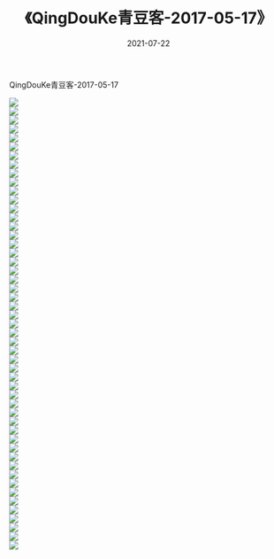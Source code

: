 ﻿---
layout: post
title:  《QingDouKe青豆客-2017-05-17》
date:   2021-07-22
img: http://img.660000.xyz/Sharelink/网络美图/2021/QingDouKe青豆客-2017-05-17/000.jpg
categories: [美女, 清纯, 唯美]
---

QingDouKe青豆客-2017-05-17

  ![](http://img.660000.xyz/Sharelink/网络美图/2021/QingDouKe青豆客-2017-05-17/001.jpg) <br> ![](http://img.660000.xyz/Sharelink/网络美图/2021/QingDouKe青豆客-2017-05-17/002.jpg) <br> ![](http://img.660000.xyz/Sharelink/网络美图/2021/QingDouKe青豆客-2017-05-17/003.jpg) <br> ![](http://img.660000.xyz/Sharelink/网络美图/2021/QingDouKe青豆客-2017-05-17/004.jpg) <br> ![](http://img.660000.xyz/Sharelink/网络美图/2021/QingDouKe青豆客-2017-05-17/005.jpg) <br> ![](http://img.660000.xyz/Sharelink/网络美图/2021/QingDouKe青豆客-2017-05-17/006.jpg) <br> ![](http://img.660000.xyz/Sharelink/网络美图/2021/QingDouKe青豆客-2017-05-17/007.jpg) <br> ![](http://img.660000.xyz/Sharelink/网络美图/2021/QingDouKe青豆客-2017-05-17/008.jpg) <br> ![](http://img.660000.xyz/Sharelink/网络美图/2021/QingDouKe青豆客-2017-05-17/009.jpg) <br> ![](http://img.660000.xyz/Sharelink/网络美图/2021/QingDouKe青豆客-2017-05-17/010.jpg) <br> ![](http://img.660000.xyz/Sharelink/网络美图/2021/QingDouKe青豆客-2017-05-17/011.jpg) <br> ![](http://img.660000.xyz/Sharelink/网络美图/2021/QingDouKe青豆客-2017-05-17/012.jpg) <br> ![](http://img.660000.xyz/Sharelink/网络美图/2021/QingDouKe青豆客-2017-05-17/013.jpg) <br> ![](http://img.660000.xyz/Sharelink/网络美图/2021/QingDouKe青豆客-2017-05-17/014.jpg) <br> ![](http://img.660000.xyz/Sharelink/网络美图/2021/QingDouKe青豆客-2017-05-17/015.jpg) <br> ![](http://img.660000.xyz/Sharelink/网络美图/2021/QingDouKe青豆客-2017-05-17/016.jpg) <br> ![](http://img.660000.xyz/Sharelink/网络美图/2021/QingDouKe青豆客-2017-05-17/017.jpg) <br> ![](http://img.660000.xyz/Sharelink/网络美图/2021/QingDouKe青豆客-2017-05-17/018.jpg) <br> ![](http://img.660000.xyz/Sharelink/网络美图/2021/QingDouKe青豆客-2017-05-17/019.jpg) <br> ![](http://img.660000.xyz/Sharelink/网络美图/2021/QingDouKe青豆客-2017-05-17/020.jpg) <br> ![](http://img.660000.xyz/Sharelink/网络美图/2021/QingDouKe青豆客-2017-05-17/021.jpg) <br> ![](http://img.660000.xyz/Sharelink/网络美图/2021/QingDouKe青豆客-2017-05-17/022.jpg) <br> ![](http://img.660000.xyz/Sharelink/网络美图/2021/QingDouKe青豆客-2017-05-17/023.jpg) <br> ![](http://img.660000.xyz/Sharelink/网络美图/2021/QingDouKe青豆客-2017-05-17/024.jpg) <br> ![](http://img.660000.xyz/Sharelink/网络美图/2021/QingDouKe青豆客-2017-05-17/025.jpg) <br> ![](http://img.660000.xyz/Sharelink/网络美图/2021/QingDouKe青豆客-2017-05-17/026.jpg) <br> ![](http://img.660000.xyz/Sharelink/网络美图/2021/QingDouKe青豆客-2017-05-17/027.jpg) <br> ![](http://img.660000.xyz/Sharelink/网络美图/2021/QingDouKe青豆客-2017-05-17/028.jpg) <br> ![](http://img.660000.xyz/Sharelink/网络美图/2021/QingDouKe青豆客-2017-05-17/029.jpg) <br> ![](http://img.660000.xyz/Sharelink/网络美图/2021/QingDouKe青豆客-2017-05-17/030.jpg) <br> ![](http://img.660000.xyz/Sharelink/网络美图/2021/QingDouKe青豆客-2017-05-17/031.jpg) <br> ![](http://img.660000.xyz/Sharelink/网络美图/2021/QingDouKe青豆客-2017-05-17/032.jpg) <br> ![](http://img.660000.xyz/Sharelink/网络美图/2021/QingDouKe青豆客-2017-05-17/033.jpg) <br> ![](http://img.660000.xyz/Sharelink/网络美图/2021/QingDouKe青豆客-2017-05-17/034.jpg) <br> ![](http://img.660000.xyz/Sharelink/网络美图/2021/QingDouKe青豆客-2017-05-17/035.jpg) <br> ![](http://img.660000.xyz/Sharelink/网络美图/2021/QingDouKe青豆客-2017-05-17/036.jpg) <br> ![](http://img.660000.xyz/Sharelink/网络美图/2021/QingDouKe青豆客-2017-05-17/037.jpg) <br> ![](http://img.660000.xyz/Sharelink/网络美图/2021/QingDouKe青豆客-2017-05-17/038.jpg) <br> ![](http://img.660000.xyz/Sharelink/网络美图/2021/QingDouKe青豆客-2017-05-17/039.jpg) <br> ![](http://img.660000.xyz/Sharelink/网络美图/2021/QingDouKe青豆客-2017-05-17/040.jpg) <br> ![](http://img.660000.xyz/Sharelink/网络美图/2021/QingDouKe青豆客-2017-05-17/041.jpg) <br> ![](http://img.660000.xyz/Sharelink/网络美图/2021/QingDouKe青豆客-2017-05-17/042.jpg) <br> ![](http://img.660000.xyz/Sharelink/网络美图/2021/QingDouKe青豆客-2017-05-17/043.jpg) <br> ![](http://img.660000.xyz/Sharelink/网络美图/2021/QingDouKe青豆客-2017-05-17/044.jpg) <br> ![](http://img.660000.xyz/Sharelink/网络美图/2021/QingDouKe青豆客-2017-05-17/045.jpg) <br> ![](http://img.660000.xyz/Sharelink/网络美图/2021/QingDouKe青豆客-2017-05-17/046.jpg) <br> ![](http://img.660000.xyz/Sharelink/网络美图/2021/QingDouKe青豆客-2017-05-17/047.jpg) <br> ![](http://img.660000.xyz/Sharelink/网络美图/2021/QingDouKe青豆客-2017-05-17/048.jpg) <br> ![](http://img.660000.xyz/Sharelink/网络美图/2021/QingDouKe青豆客-2017-05-17/049.jpg) <br> ![](http://img.660000.xyz/Sharelink/网络美图/2021/QingDouKe青豆客-2017-05-17/050.jpg) <br> ![](http://img.660000.xyz/Sharelink/网络美图/2021/QingDouKe青豆客-2017-05-17/051.jpg) <br>